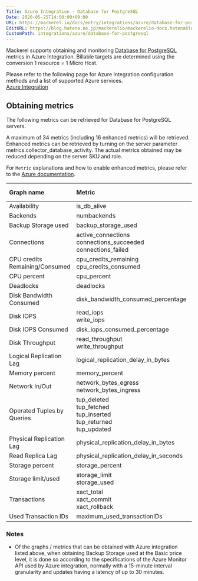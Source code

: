 ```yaml
---
Title: Azure Integration - Database for PostgreSQL
Date: 2020-05-25T14:00:00+09:00
URL: https://mackerel.io/docs/entry/integrations/azure/database-for-postgresql
EditURL: https://blog.hatena.ne.jp/mackerelio/mackerelio-docs.hatenablog.mackerel.io/atom/entry/26006613592629022
CustomPath: integrations/azure/database-for-postgresql
---
```


Mackerel supports obtaining and monitoring <a href="https://azure.microsoft.com/en-us/products/postgresql/" target="_blank" rel="noreferrer">Database for PostgreSQL</a> metrics in Azure Integration. Billable targets are determined using the conversion 1 resource = 1 Micro Host. 

Please refer to the following page for Azure Integration configuration methods and a list of supported Azure services.<br>
<a href="https://mackerel.io/docs/entry/integrations/azure">Azure Integration</a>

## Obtaining metrics
The following metrics can be retrieved for Database for PostgreSQL servers.

A maximum of 34 metrics (including 16 enhanced metrics) will be retrieved.
Enhanced metrics can be retrieved by turning on the server parameter metrics.collector_database_activity.
The actual metrics obtained may be reduced depending on the server SKU and role. 

For `Metric` explanations and how to enable enhanced metrics, please refer to the <a href="https://docs.microsoft.com/en-us/azure/postgresql/flexible-server/concepts-monitoring" target="_blank" rel="noreferrer">Azure documentation</a>.

|Graph name|Metric|Metric name in Mackerel|Unit|Aggregation Type|Enhanced Metric|
|:---|:---|:---|:---|:---|:---|
|Availability|is_db_alive|azure.db_for_postgresql.availability.db|float|Average|x|
|Backends|numbackends|azure.db_for_postgresql.backends.count|float|Maximum|x|
|Backup Storage used|backup_storage_used|azure.db_for_postgresql.backup_storage_used.bytes|bytes|Average||
|Connections|active_connections<br>connections_succeeded<br>connections_failed|azure.db_for_postgresql.connections.active<br>azure.db_for_postgresql.connections.succeeded<br>azure.db_for_postgresql.connections.failed|float|Average<br>Total<br>Total||
|CPU credits Remaining/Consumed|cpu_credits_remaining<br>cpu_credits_consumed|azure.db_for_postgresql.cpu_credits.remaining<br>azure.db_for_postgresql.cpu_credits.consumed|float|Average||
|CPU percent|cpu_percent|azure.db_for_postgresql.cpu.percent|percentage|Average||
|Deadlocks|deadlocks|azure.db_for_postgresql.deadlocks.count|float|Total|x|
|Disk Bandwidth Consumed|disk_bandwidth_consumed_percentage|azure.db_for_postgresql.disk_bandwidth_consumed.percent|percentage|Average|x|
|Disk IOPS|read_iops<br>write_iops|azure.db_for_postgresql.disk_iops.read<br>azure.db_for_postgresql.disk_iops.write|iops|Average||
|Disk IOPS Consumed|disk_iops_consumed_percentage|azure.db_for_postgresql.disk_ios_consumed.percent|percentage|Average|x|
|Disk Throughput|read_throughput<br>write_throughput|azure.db_for_postgresql.disk_throughput.read<br>azure.db_for_postgresql.disk_throughput.write|bytes/sec|Average||
|Logical Replication Lag|logical_replication_delay_in_bytes|azure.db_for_postgresql.logical_replication_lag_bytes.max|bytes|Maximum|x|
|Memory percent|memory_percent|azure.db_for_postgresql.memory.percent|percentage|Average||
|Network In/Out|network_bytes_egress<br>network_bytes_ingress|azure.db_for_postgresql.network.out<br>azure.db_for_postgresql.network.in|bytes|Total||
|Operated Tuples by Queries|tup_deleted<br>tup_fetched<br>tup_inserted<br>tup_returned<br>tup_updated|azure.db_for_postgresql.tuples.deleted<br>azure.db_for_postgresql.tuples.fetched<br>azure.db_for_postgresql.tuples.inserted<br>azure.db_for_postgresql.tuples.returned<br>azure.db_for_postgresql.tuples.updated|float|Total|x|
|Physical Replication Lag|physical_replication_delay_in_bytes|azure.db_for_postgresql.replication_lag_bytes.max|bytes|Maximum|x|
|Read Replica Lag|physical_replication_delay_in_seconds|azure.db_for_postgresql.replication_lag.seconds|seconds|Maximum|x|
|Storage percent|storage_percent|azure.db_for_postgresql.storage.percent|percentage|Average||
|Storage limit/used|storage_limit<br>storage_used|azure.db_for_postgresql.storage_limit_used.limit<br>azure.db_for_postgresql.storage_limit_used.used|bytes|Maximum<br>Average||
|Transactions|xact_total<br>xact_commit<br>xact_rollback|azure.db_for_postgresql.transactions.total<br>azure.db_for_postgresql.transactions.commit<br>azure.db_for_postgresql.transactions.rollback|float|Total|x|
|Used Transaction IDs|maximum_used_transactionIDs|azure.db_for_postgresql.used_transaction_ids.max|float|Max||

### Notes
- Of the graphs / metrics that can be obtained with Azure integration listed above, when obtaining Backup Storage used at the Basic price level, it is done so according to the specifications of the Azure Monitor API used by Azure integration, normally with a 15-minute interval granularity and updates having a latency of up to 30 minutes.
